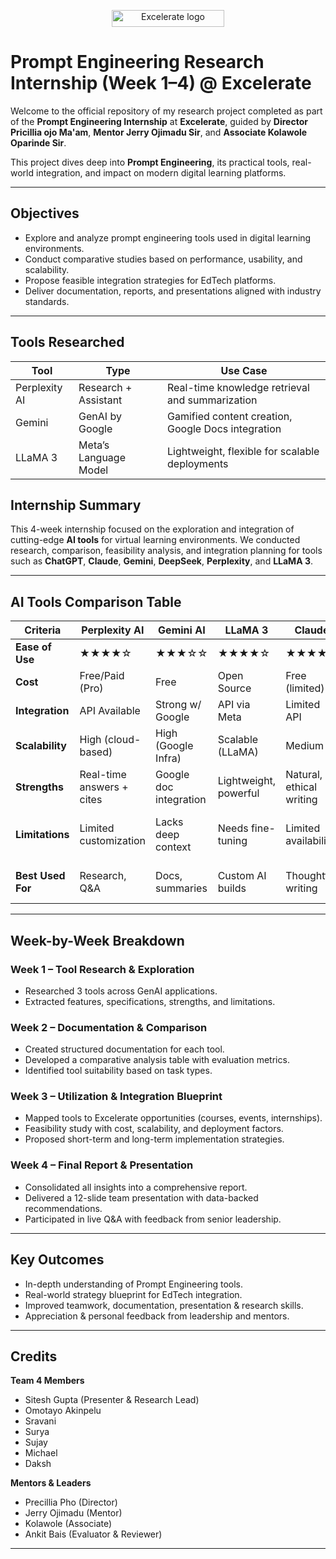 <p align="center">
  <img width="180" height="27" alt="Excelerate logo" src="https://github.com/user-attachments/assets/d19c4b9d-6c72-4600-bbfa-7eb2aced8f40" />
</p>

# Prompt Engineering Research Internship (Week 1–4) @ Excelerate

Welcome to the official repository of my research project completed as part of the **Prompt Engineering Internship** at **Excelerate**, guided by **Director Pricillia ojo Ma'am**, **Mentor Jerry Ojimadu Sir**, and **Associate Kolawole Oparinde Sir**.

This project dives deep into **Prompt Engineering**, its practical tools, real-world integration, and impact on modern digital learning platforms.

---

## Objectives

- Explore and analyze prompt engineering tools used in digital learning environments.
- Conduct comparative studies based on performance, usability, and scalability.
- Propose feasible integration strategies for EdTech platforms.
- Deliver documentation, reports, and presentations aligned with industry standards.

---

##  Tools Researched

| Tool         | Type                    | Use Case                                  |
|--------------|-------------------------|-------------------------------------------|
| Perplexity AI| Research + Assistant    | Real-time knowledge retrieval and summarization |
| Gemini       | GenAI by Google         | Gamified content creation, Google Docs integration |
| LLaMA 3      | Meta’s Language Model   | Lightweight, flexible for scalable deployments |


##  Internship Summary

This 4-week internship focused on the exploration and integration of cutting-edge **AI tools** for virtual learning environments. We conducted research, comparison, feasibility analysis, and integration planning for tools such as **ChatGPT**, **Claude**, **Gemini**, **DeepSeek**, **Perplexity**, and **LLaMA 3**.

---

## AI Tools Comparison Table

| Criteria              | Perplexity AI        | Gemini AI           | LLaMA 3           | Claude             | DeepSeek           | ChatGPT             |
|----------------------|----------------------|---------------------|-------------------|--------------------|--------------------|---------------------|
| **Ease of Use**      | ★★★★☆               | ★★★☆☆              | ★★★★☆            | ★★★★★             | ★★★☆☆             | ★★★★★              |
| **Cost**             | Free/Paid (Pro)      | Free                | Open Source       | Free (limited)     | Free/Open Source   | Free/Paid (Plus)    |
| **Integration**      | API Available        | Strong w/ Google    | API via Meta      | Limited API        | Self-hosted API    | Rich API, Plugins   |
| **Scalability**      | High (cloud-based)   | High (Google Infra) | Scalable (LLaMA)  | Medium             | Medium–High        | Very High (OpenAI)  |
| **Strengths**        | Real-time answers + cites | Google doc integration | Lightweight, powerful | Natural, ethical writing | Analytical insights | Content generation, plugins |
| **Limitations**      | Limited customization | Lacks deep context | Needs fine-tuning | Limited availability | Requires infra setup | Limited memory in free version |
| **Best Used For**    | Research, Q&A        | Docs, summaries     | Custom AI builds  | Thoughtful writing  | Analytics, insights | Education, coding, content |
---

##  Week-by-Week Breakdown

### Week 1 – Tool Research & Exploration
- Researched 3 tools across GenAI applications.
- Extracted features, specifications, strengths, and limitations.

### Week 2 – Documentation & Comparison
- Created structured documentation for each tool.
- Developed a comparative analysis table with evaluation metrics.
- Identified tool suitability based on task types.

### Week 3 – Utilization & Integration Blueprint
- Mapped tools to Excelerate opportunities (courses, events, internships).
- Feasibility study with cost, scalability, and deployment factors.
- Proposed short-term and long-term implementation strategies.

### Week 4 – Final Report & Presentation
- Consolidated all insights into a comprehensive report.
- Delivered a 12-slide team presentation with data-backed recommendations.
- Participated in live Q&A with feedback from senior leadership.

---

## Key Outcomes

-  In-depth understanding of Prompt Engineering tools.
-  Real-world strategy blueprint for EdTech integration.
-  Improved teamwork, documentation, presentation & research skills.
-  Appreciation & personal feedback from leadership and mentors.

---

## Credits

**Team 4 Members**  
- Sitesh Gupta (Presenter & Research Lead)  
- Omotayo Akinpelu  
- Sravani  
- Surya  
- Sujay  
- Michael  
- Daksh  

**Mentors & Leaders**  
- Precillia Pho (Director)  
- Jerry Ojimadu (Mentor)  
- Kolawole (Associate)  
- Ankit Bais (Evaluator & Reviewer)

---
